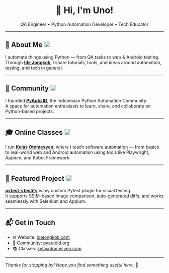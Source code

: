 <h1 align="center">👋 Hi, I'm Uno!</h1>
<p align="center">QA Engineer • Python Automation Developer • Tech Educator</p>

---

## 🧠 About Me <img src="https://bucket.idejongkok.my.id/githubicon/idejongkok%20(1).png" alt="idejongkok" width="18" />

I automate things using Python — from QA tasks to web & Android testing.  
Through [**Ide Jongkok**](https://idejongkok.com), I share tutorials, tools, and ideas around automation, testing, and tech in general.

---

## 🤝 Community <img src="https://bucket.idejongkok.my.id/githubicon/pyautoid%20(1).png" alt="pyautoid" width="18" />

I founded [**PyAuto ID**](https://pyautoid.org), the Indonesian Python Automation Community.  
A space for automation enthusiasts to learn, share, and collaborate on Python-based projects.

---

## 🎓 Online Classes <img src="https://bucket.idejongkok.my.id/githubicon/logokelas.png" alt="kelas otomesyen" width="18" />

I run [**Kelas Otomesyen**](https://kelasotomesyen.com), where I teach software automation — from basics to real-world web and Android automation using tools like Playwright, Appium, and Robot Framework.

---

## 🚀 Featured Project <img src="https://bucket.idejongkok.my.id/githubicon/vtestify%20(1).png" alt="pytest-vtestify" width="18" />

[**pytest-vtestify**](https://pytest-vtestify.pages.dev) is my custom Pytest plugin for visual testing.  
It supports SSIM-based image comparison, auto-generated diffs, and works seamlessly with Selenium and Appium.

---

## 📬 Get in Touch

- 🌐 Website: [idejongkok.com](https://idejongkok.com)  
- 🤖 Community: [pyautoid.org](https://pyautoid.org)  
- 📚 Classes: [kelasotomesyen.com](https://kelasotomesyen.com)

---

_Thanks for stopping by! Hope you find something useful here._ 🚀
